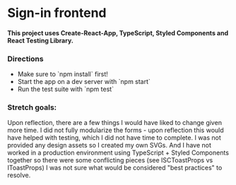 # Sign-in frontend

#### This project uses Create-React-App, TypeScript, Styled Components and React Testing Library.

### Directions

<ul>
  <li>Make sure to `npm install` first!</li>
  <li>Start the app on a dev server with `npm start`</li>
  <li>Run the test suite with `npm test`</li>
</ul>

### Stretch goals:

<p>Upon reflection, there are a few things I would have liked to change given more time. I did not fully modularize the forms - upon reflection this would have helped with testing, which I did not have time to complete. I was not provided any design assets so I created my own SVGs. And I have not worked in a production environment using TypeScript + Styled Components together so there were some conflicting pieces (see ISCToastProps vs IToastProps) I was not sure what would be considered "best practices" to resolve.</p>
